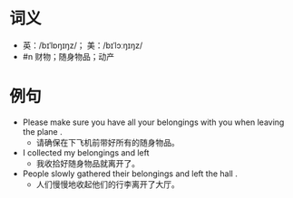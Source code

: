 # 词义
- 英：/bɪˈlɒŋɪŋz/； 美：/bɪˈlɔːŋɪŋz/
- #n 财物；随身物品；动产
# 例句
- Please make sure you have all your belongings with you when leaving the plane .
	- 请确保在下飞机前带好所有的随身物品。
- I collected my belongings and left
	- 我收拾好随身物品就离开了。
- People slowly gathered their belongings and left the hall .
	- 人们慢慢地收起他们的行李离开了大厅。
